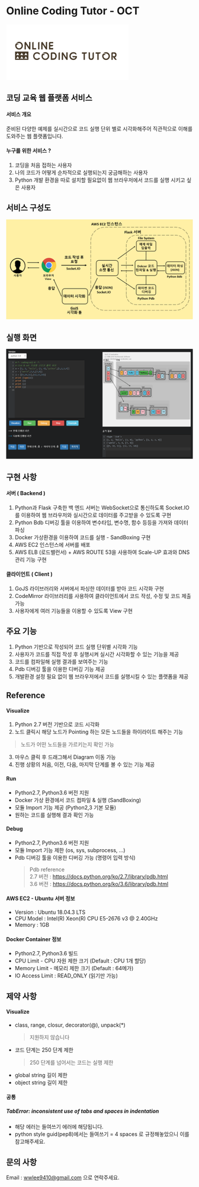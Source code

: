 # Online Coding Tutor - OCT

![screenshot_1](./app/static/OCT_logo.png)

## 코딩 교육 웹 플랫폼 서비스

#### 서비스 개요
준비된 다양한 예제를 실시간으로 코드 실행 단위 별로 시각화해주어 직관적으로 이해를 도와주는 웹 플랫폼입니다.

#### 누구를 위한 서비스 ?
1. 코딩을 처음 접하는 사용자
2. 나의 코드가 어떻게 순차적으로 실행되는지 궁금해하는 사용자
3. Python 개발 환경을 따로 설치할 필요없이 웹 브라우저에서 코드를 실행 시키고 싶은 사용자

## 서비스 구성도
![screenshot_2](./app/static/OCT_system_info.png)

## 실행 화면
![screenshot_3](./app/static/OCT_view.png)

## 구현 사항

#### 서버 ( Backend )
1. Python과 Flask 구축한 백 엔드 서버는 WebSocket으로 통신하도록 Socket.IO를 이용하여 웹 브라우저와 실시간으로 데이터를 주고받을 수 있도록 구현
2. Python Bdb 디버깅 툴을 이용하여 변수타입, 변수명, 함수 등등을 가져와 데이터 파싱
3. Docker 가상환경을 이용하여 코드를 실행 - SandBoxing 구현
4. AWS EC2 인스턴스에 서버를 배포
5. AWS ELB (로드밸런서) + AWS ROUTE 53을 사용하여 Scale-UP 효과와 DNS 관리 기능 구현

#### 클라이언트 ( Client )
1. GoJS 라이브러리와 서버에서 파싱한 데이터를 받아 코드 시각화 구현
2. CodeMirror 라이브러리를 사용하여 클라이언트에서 코드 작성, 수정 및 코드 제출 가능
3. 사용자에게 여러 기능들을 이용할 수 있도록 View 구현

## 주요 기능
1. Python 기반으로 작성되어 코드 실행 단위별 시각화 기능
2. 사용자가 코드를 직접 작성 후 실행시켜 실시간 시각화할 수 있는 기능을 제공
3. 코드를 컴파일해 실행 결과를 보여주는 기능
4. Pdb 디버깅 툴을 이용한 디버깅 기능 제공
5. 개발환경 설정 필요 없이 웹 브라우저에서 코드를 실행시킬 수 있는 플랫폼을 제공

## Reference

#### Visualize
1. Python 2.7 버전 기반으로 코드 시각화
2. 노드 클릭시 해당 노드가 Pointing 하는 모든 노드들을 하이라이트 해주는 기능
  > 노드가 어떤 노드들을 가르키는지 확인 가능
3. 마우스 클릭 후 드래그해서 Diagram 이동 가능
4. 진행 상황의 처음, 이전, 다음, 마지막 단계를 볼 수 있는 기능 제공

#### Run
- Python2.7, Python3.6 버전 지원
- Docker 가상 환경에서 코드 컴파일 & 실행 (SandBoxing)
- 모듈 Import 기능 제공 (Python2,3 기본 모듈)
- 원하는 코드를 실행해 결과 확인 가능

#### Debug
- Python2.7, Python3.6 버전 지원
- 모듈 Import 기능 제한 (os, sys, subprocess, ...)
- Pdb 디버깅 툴을 이용한 디버깅 가능 (명령어 입력 방식)
  > Pdb reference  
  > 2.7 버전 : https://docs.python.org/ko/2.7/library/pdb.html  
  3.6 버전 : https://docs.python.org/ko/3.6/library/pdb.html

#### AWS EC2 - Ubuntu 서버 정보
- Version : Ubuntu 18.04.3 LTS
- CPU Model : Intel(R) Xeon(R) CPU E5-2676 v3 @ 2.40GHz
- Memory : 1GB

#### Docker Container 정보
- Python2.7, Python3.6 빌드
- CPU Limit - CPU 자원 제한 크기 (Default : CPU 1개 할당)
- Memory Limit - 메모리 제한 크기 (Default : 64메가)
- IO Access Limit : READ_ONLY (읽기만 가능)

## 제약 사항

#### Visualize
* class, range, closur, decorator(@), unpack(*)
  > 지원하지 않습니다
* 코드 단계는 250 단계 제한
  > 250 단계를 넘어서는 코드는 실행 제한
* global string 길이 제한
* object string 길이 제한

#### 공통
##### TabError: inconsistent use of tabs and spaces in indentation
- 해당 에러는 들여쓰기 에러에 해당됩니다.
- python style guid(pep8)에서는 들여쓰기 = 4 spaces 로 규정해놓았으니 이를 참고해주세요.

## 문의 사항
Email : wwlee9410@gmail.com 으로 연락주세요.

<!-- ## 추후 업데이트 사항
* pdb 커맨드 레퍼런스 제공 예정
* 툴팁으로 정보 제공 예정 -->
